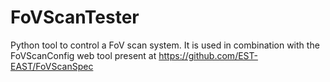 # FoVScanTester
Python tool to control a FoV scan system.
It is used in combination with the FoVScanConfig web tool present at https://github.com/EST-EAST/FoVScanSpec
